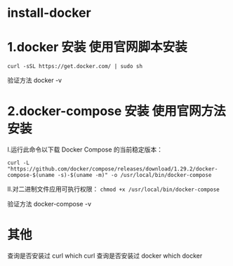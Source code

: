 # install-docker
# 1.docker 安装 使用官网脚本安装
```curl -sSL https://get.docker.com/ | sudo sh```

验证方法 docker -v

# 2.docker-compose 安装  使用官网方法 安装

 I.运行此命令以下载 Docker Compose 的当前稳定版本：

```curl -L "https://github.com/docker/compose/releases/download/1.29.2/docker-compose-$(uname -s)-$(uname -m)" -o /usr/local/bin/docker-compose```

 II.对二进制文件应用可执行权限：
```chmod +x /usr/local/bin/docker-compose```

验证方法 docker-compose -v



# 其他
 查询是否安装过 curl
 which curl
 查询是否安装过 docker
 which docker
